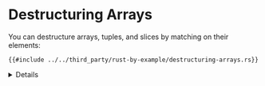# Destructuring Arrays

You can destructure arrays, tuples, and slices by matching on their elements:

```rust,editable
{{#include ../../third_party/rust-by-example/destructuring-arrays.rs}}
```

<details>

- Destructuring of slices of unknown length also works with patterns of fixed
  length.

  ```rust,editable
  fn main() {
      inspect(&[0, -2, 3]);
      inspect(&[0, -2, 3, 4]);
  }

  #[rustfmt::skip]
  fn inspect(slice: &[i32]) {
      println!("Tell me about {slice:?}");
      match slice {
          &[0, y, z] => println!("First is 0, y = {y}, and z = {z}"),
          &[1, ..]   => println!("First is 1 and the rest were ignored"),
          _          => println!("All elements were ignored"),
      }
  }
  ```

- Create a new pattern using `_` to represent an element.
- Add more values to the array.
- Point out that how `..` will expand to account for different number of
  elements.
- Show matching against the tail with patterns `[.., b]` and `[a@..,b]`

</details>
